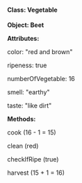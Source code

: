 #### Class: Vegetable

**Object: Beet**

**Attributes:**

color: "red and brown"

ripeness: true

numberOfVegetable: 16

smell: "earthy"

taste: "like dirt"



**Methods:**

cook (16 - 1 = 15)

clean (red)

checkIfRipe (true)

harvest (15 + 1 = 16)
